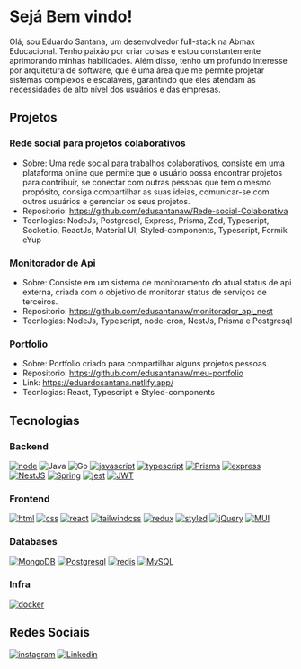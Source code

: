 # Sejá Bem vindo! 
Olá, sou Eduardo Santana, um desenvolvedor full-stack na Abmax Educacional. Tenho paixão por criar coisas e estou constantemente aprimorando minhas habilidades. Além disso, tenho um profundo interesse por arquitetura de software, que é uma área que me permite projetar sistemas complexos e escaláveis, garantindo que eles atendam às necessidades de alto nível dos usuários e das empresas.

## Projetos

### Rede social para projetos colaborativos
 * Sobre: Uma rede social para trabalhos colaborativos, consiste em uma plataforma online que permite que o usuário possa encontrar projetos para contribuir, se conectar com outras pessoas que tem o mesmo propósito, consiga compartilhar as suas ideias, comunicar-se com outros usuários e gerenciar os seus projetos.
 * Repositorio: https://github.com/edusantanaw/Rede-social-Colaborativa
 * Tecnlogias: NodeJs, Postgresql, Express, Prisma, Zod, Typescript, Socket.io, ReactJs, Material UI, Styled-components, Typescript, Formik eYup

### Monitorador de Api
 * Sobre: Consiste em um sistema de monitoramento do atual status de api externa, criada com o objetivo de monitorar status de serviços de terceiros.
 * Repositorio: https://github.com/edusantanaw/monitorador_api_nest
 * Tecnlogias: NodeJs, Typescript, node-cron, NestJs, Prisma e Postgresql

### Portfolio
 * Sobre: Portfolio criado para compartilhar alguns projetos pessoas.
 * Repositorio: https://github.com/edusantanaw/meu-portfolio
 * Link: https://eduardosantana.netlify.app/
 * Tecnlogias: React, Typescript e Styled-components

## Tecnologias
### Backend
[![node](https://img.shields.io/badge/Node.js-43853D?style=for-the-badge&logo=node.js&logoColor=white)]()
![Java](https://img.shields.io/badge/java-%23ED8B00.svg?style=for-the-badge&logo=java&logoColor=white)
![Go](https://img.shields.io/badge/go-%2300ADD8.svg?style=for-the-badge&logo=go&logoColor=white)
[![javascript](https://img.shields.io/badge/JavaScript-323330?style=for-the-badge&logo=javascript&logoColor=F7DF1E)]()
[![typescript](https://img.shields.io/badge/TypeScript-007ACC?style=for-the-badge&logo=typescript&logoColor=white)]()
[![Prisma](https://img.shields.io/badge/Prisma-3982CE?style=for-the-badge&logo=Prisma&logoColor=white)]()
[![express](https://img.shields.io/badge/Express.js-404D59?style=for-the-badge)]()
[![NestJS](https://img.shields.io/badge/nestjs-%23E0234E.svg?style=for-the-badge&logo=nestjs&logoColor=white)]()
[![Spring](https://img.shields.io/badge/spring-%236DB33F.svg?style=for-the-badge&logo=spring&logoColor=white)]()
[![jest](https://img.shields.io/badge/Jest-323330?style=for-the-badge&logo=Jest&logoColor=white)]()
[![JWT](https://img.shields.io/badge/JWT-black?style=for-the-badge&logo=JSON%20web%20tokens)]()

### Frontend
[![html](https://img.shields.io/badge/HTML5-E34F26?style=for-the-badge&logo=html5&logoColor=white)]()
[![css](https://img.shields.io/badge/CSS3-1572B6?style=for-the-badge&logo=css3&logoColor=white)]()
[![react](https://img.shields.io/badge/React-20232A?style=for-the-badge&logo=react&logoColor=61DAFB)]()
[![tailwindcss](https://img.shields.io/badge/Tailwind_CSS-38B2AC?style=for-the-badge&logo=tailwind-css&logoColor=white)]()
[![redux](https://img.shields.io/badge/Redux-593D88?style=for-the-badge&logo=redux&logoColor=white)]()
[![styled](https://img.shields.io/badge/styled--components-DB7093?style=for-the-badge&logo=styled-components&logoColor=white)]()
[![jQuery](https://img.shields.io/badge/jquery-%230769AD.svg?style=for-the-badge&logo=jquery&logoColor=white)]()
[![MUI](https://img.shields.io/badge/MUI-%230081CB.svg?style=for-the-badge&logo=mui&logoColor=white)]()

### Databases
[![MongoDB](https://img.shields.io/badge/MongoDB-4EA94B?style=for-the-badge&logo=mongodb&logoColor=white)]()
[![Postgresql](https://img.shields.io/badge/PostgreSQL-316192?style=for-the-badge&logo=postgresql&logoColor=white)]()
[![redis](https://img.shields.io/badge/Redis-D9281A?style=for-the-badge&logo=redis&logoColor=white)]()
[![MySQL](https://img.shields.io/badge/mysql-%2300f.svg?style=for-the-badge&logo=mysql&logoColor=white)]()

### Infra
[![docker](https://img.shields.io/badge/Docker-2496ED?style=for-the-badge&logo=docker&logoColor=white)]()

## Redes Sociais
[![instagram](https://img.shields.io/badge/Instagram-E4405F?style=for-the-badge&logo=instagram&logoColor=white)](https://www.instagram.com/edusantanaw/)
[![Linkedin](https://img.shields.io/badge/LinkedIn-0077B5?style=for-the-badge&logo=linkedin&logoColor=white)](https://www.linkedin.com/in/eduardo-santana-7a4926245/)
